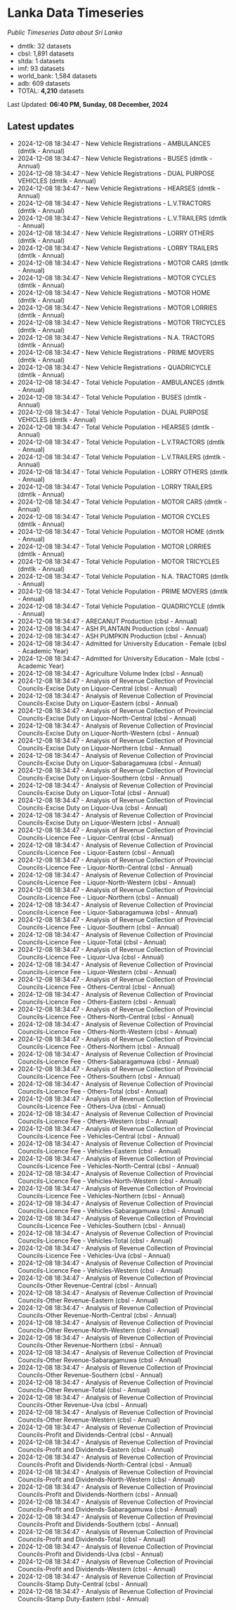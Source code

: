 # Lanka Data Timeseries
*Public Timeseries Data about Sri Lanka*

* dmtlk: 32 datasets
* cbsl: 1,891 datasets
* sltda: 1 datasets
* imf: 93 datasets
* world_bank: 1,584 datasets
* adb: 609 datasets
* TOTAL: **4,210** datasets

Last Updated: **06:40 PM, Sunday, 08 December, 2024**

## Latest updates

* 2024-12-08 18:34:47 - New Vehicle Registrations - AMBULANCES (dmtlk - Annual)
* 2024-12-08 18:34:47 - New Vehicle Registrations - BUSES (dmtlk - Annual)
* 2024-12-08 18:34:47 - New Vehicle Registrations - DUAL PURPOSE VEHICLES (dmtlk - Annual)
* 2024-12-08 18:34:47 - New Vehicle Registrations - HEARSES (dmtlk - Annual)
* 2024-12-08 18:34:47 - New Vehicle Registrations - L.V.TRACTORS (dmtlk - Annual)
* 2024-12-08 18:34:47 - New Vehicle Registrations - L.V.TRAILERS (dmtlk - Annual)
* 2024-12-08 18:34:47 - New Vehicle Registrations - LORRY OTHERS (dmtlk - Annual)
* 2024-12-08 18:34:47 - New Vehicle Registrations - LORRY TRAILERS (dmtlk - Annual)
* 2024-12-08 18:34:47 - New Vehicle Registrations - MOTOR CARS (dmtlk - Annual)
* 2024-12-08 18:34:47 - New Vehicle Registrations - MOTOR CYCLES (dmtlk - Annual)
* 2024-12-08 18:34:47 - New Vehicle Registrations - MOTOR HOME (dmtlk - Annual)
* 2024-12-08 18:34:47 - New Vehicle Registrations - MOTOR LORRIES (dmtlk - Annual)
* 2024-12-08 18:34:47 - New Vehicle Registrations - MOTOR TRICYCLES (dmtlk - Annual)
* 2024-12-08 18:34:47 - New Vehicle Registrations - N.A. TRACTORS (dmtlk - Annual)
* 2024-12-08 18:34:47 - New Vehicle Registrations - PRIME MOVERS (dmtlk - Annual)
* 2024-12-08 18:34:47 - New Vehicle Registrations - QUADRICYCLE (dmtlk - Annual)
* 2024-12-08 18:34:47 - Total Vehicle Population - AMBULANCES (dmtlk - Annual)
* 2024-12-08 18:34:47 - Total Vehicle Population - BUSES (dmtlk - Annual)
* 2024-12-08 18:34:47 - Total Vehicle Population - DUAL PURPOSE VEHICLES (dmtlk - Annual)
* 2024-12-08 18:34:47 - Total Vehicle Population - HEARSES (dmtlk - Annual)
* 2024-12-08 18:34:47 - Total Vehicle Population - L.V.TRACTORS (dmtlk - Annual)
* 2024-12-08 18:34:47 - Total Vehicle Population - L.V.TRAILERS (dmtlk - Annual)
* 2024-12-08 18:34:47 - Total Vehicle Population - LORRY OTHERS (dmtlk - Annual)
* 2024-12-08 18:34:47 - Total Vehicle Population - LORRY TRAILERS (dmtlk - Annual)
* 2024-12-08 18:34:47 - Total Vehicle Population - MOTOR CARS (dmtlk - Annual)
* 2024-12-08 18:34:47 - Total Vehicle Population - MOTOR CYCLES (dmtlk - Annual)
* 2024-12-08 18:34:47 - Total Vehicle Population - MOTOR HOME (dmtlk - Annual)
* 2024-12-08 18:34:47 - Total Vehicle Population - MOTOR LORRIES (dmtlk - Annual)
* 2024-12-08 18:34:47 - Total Vehicle Population - MOTOR TRICYCLES (dmtlk - Annual)
* 2024-12-08 18:34:47 - Total Vehicle Population - N.A. TRACTORS (dmtlk - Annual)
* 2024-12-08 18:34:47 - Total Vehicle Population - PRIME MOVERS (dmtlk - Annual)
* 2024-12-08 18:34:47 - Total Vehicle Population - QUADRICYCLE (dmtlk - Annual)
* 2024-12-08 18:34:47 - ARECANUT Production (cbsl - Annual)
* 2024-12-08 18:34:47 - ASH PLANTAIN Production (cbsl - Annual)
* 2024-12-08 18:34:47 - ASH PUMPKIN Production (cbsl - Annual)
* 2024-12-08 18:34:47 - Admitted for University Education - Female (cbsl - Academic Year)
* 2024-12-08 18:34:47 - Admitted for University Education - Male (cbsl - Academic Year)
* 2024-12-08 18:34:47 - Agriculture Volume Index (cbsl - Annual)
* 2024-12-08 18:34:47 - Analysis of Revenue Collection of Provincial Councils-Excise Duty on Liquor-Central (cbsl - Annual)
* 2024-12-08 18:34:47 - Analysis of Revenue Collection of Provincial Councils-Excise Duty on Liquor-Eastern (cbsl - Annual)
* 2024-12-08 18:34:47 - Analysis of Revenue Collection of Provincial Councils-Excise Duty on Liquor-North-Central (cbsl - Annual)
* 2024-12-08 18:34:47 - Analysis of Revenue Collection of Provincial Councils-Excise Duty on Liquor-North-Western (cbsl - Annual)
* 2024-12-08 18:34:47 - Analysis of Revenue Collection of Provincial Councils-Excise Duty on Liquor-Northern (cbsl - Annual)
* 2024-12-08 18:34:47 - Analysis of Revenue Collection of Provincial Councils-Excise Duty on Liquor-Sabaragamuwa (cbsl - Annual)
* 2024-12-08 18:34:47 - Analysis of Revenue Collection of Provincial Councils-Excise Duty on Liquor-Southern (cbsl - Annual)
* 2024-12-08 18:34:47 - Analysis of Revenue Collection of Provincial Councils-Excise Duty on Liquor-Total (cbsl - Annual)
* 2024-12-08 18:34:47 - Analysis of Revenue Collection of Provincial Councils-Excise Duty on Liquor-Uva (cbsl - Annual)
* 2024-12-08 18:34:47 - Analysis of Revenue Collection of Provincial Councils-Excise Duty on Liquor-Western (cbsl - Annual)
* 2024-12-08 18:34:47 - Analysis of Revenue Collection of Provincial Councils-Licence Fee - Liquor-Central (cbsl - Annual)
* 2024-12-08 18:34:47 - Analysis of Revenue Collection of Provincial Councils-Licence Fee - Liquor-Eastern (cbsl - Annual)
* 2024-12-08 18:34:47 - Analysis of Revenue Collection of Provincial Councils-Licence Fee - Liquor-North-Central (cbsl - Annual)
* 2024-12-08 18:34:47 - Analysis of Revenue Collection of Provincial Councils-Licence Fee - Liquor-North-Western (cbsl - Annual)
* 2024-12-08 18:34:47 - Analysis of Revenue Collection of Provincial Councils-Licence Fee - Liquor-Northern (cbsl - Annual)
* 2024-12-08 18:34:47 - Analysis of Revenue Collection of Provincial Councils-Licence Fee - Liquor-Sabaragamuwa (cbsl - Annual)
* 2024-12-08 18:34:47 - Analysis of Revenue Collection of Provincial Councils-Licence Fee - Liquor-Southern (cbsl - Annual)
* 2024-12-08 18:34:47 - Analysis of Revenue Collection of Provincial Councils-Licence Fee - Liquor-Total (cbsl - Annual)
* 2024-12-08 18:34:47 - Analysis of Revenue Collection of Provincial Councils-Licence Fee - Liquor-Uva (cbsl - Annual)
* 2024-12-08 18:34:47 - Analysis of Revenue Collection of Provincial Councils-Licence Fee - Liquor-Western (cbsl - Annual)
* 2024-12-08 18:34:47 - Analysis of Revenue Collection of Provincial Councils-Licence Fee - Others-Central (cbsl - Annual)
* 2024-12-08 18:34:47 - Analysis of Revenue Collection of Provincial Councils-Licence Fee - Others-Eastern (cbsl - Annual)
* 2024-12-08 18:34:47 - Analysis of Revenue Collection of Provincial Councils-Licence Fee - Others-North-Central (cbsl - Annual)
* 2024-12-08 18:34:47 - Analysis of Revenue Collection of Provincial Councils-Licence Fee - Others-North-Western (cbsl - Annual)
* 2024-12-08 18:34:47 - Analysis of Revenue Collection of Provincial Councils-Licence Fee - Others-Northern (cbsl - Annual)
* 2024-12-08 18:34:47 - Analysis of Revenue Collection of Provincial Councils-Licence Fee - Others-Sabaragamuwa (cbsl - Annual)
* 2024-12-08 18:34:47 - Analysis of Revenue Collection of Provincial Councils-Licence Fee - Others-Southern (cbsl - Annual)
* 2024-12-08 18:34:47 - Analysis of Revenue Collection of Provincial Councils-Licence Fee - Others-Total (cbsl - Annual)
* 2024-12-08 18:34:47 - Analysis of Revenue Collection of Provincial Councils-Licence Fee - Others-Uva (cbsl - Annual)
* 2024-12-08 18:34:47 - Analysis of Revenue Collection of Provincial Councils-Licence Fee - Others-Western (cbsl - Annual)
* 2024-12-08 18:34:47 - Analysis of Revenue Collection of Provincial Councils-Licence Fee - Vehicles-Central (cbsl - Annual)
* 2024-12-08 18:34:47 - Analysis of Revenue Collection of Provincial Councils-Licence Fee - Vehicles-Eastern (cbsl - Annual)
* 2024-12-08 18:34:47 - Analysis of Revenue Collection of Provincial Councils-Licence Fee - Vehicles-North-Central (cbsl - Annual)
* 2024-12-08 18:34:47 - Analysis of Revenue Collection of Provincial Councils-Licence Fee - Vehicles-North-Western (cbsl - Annual)
* 2024-12-08 18:34:47 - Analysis of Revenue Collection of Provincial Councils-Licence Fee - Vehicles-Northern (cbsl - Annual)
* 2024-12-08 18:34:47 - Analysis of Revenue Collection of Provincial Councils-Licence Fee - Vehicles-Sabaragamuwa (cbsl - Annual)
* 2024-12-08 18:34:47 - Analysis of Revenue Collection of Provincial Councils-Licence Fee - Vehicles-Southern (cbsl - Annual)
* 2024-12-08 18:34:47 - Analysis of Revenue Collection of Provincial Councils-Licence Fee - Vehicles-Total (cbsl - Annual)
* 2024-12-08 18:34:47 - Analysis of Revenue Collection of Provincial Councils-Licence Fee - Vehicles-Uva (cbsl - Annual)
* 2024-12-08 18:34:47 - Analysis of Revenue Collection of Provincial Councils-Licence Fee - Vehicles-Western (cbsl - Annual)
* 2024-12-08 18:34:47 - Analysis of Revenue Collection of Provincial Councils-Other Revenue-Central (cbsl - Annual)
* 2024-12-08 18:34:47 - Analysis of Revenue Collection of Provincial Councils-Other Revenue-Eastern (cbsl - Annual)
* 2024-12-08 18:34:47 - Analysis of Revenue Collection of Provincial Councils-Other Revenue-North-Central (cbsl - Annual)
* 2024-12-08 18:34:47 - Analysis of Revenue Collection of Provincial Councils-Other Revenue-North-Western (cbsl - Annual)
* 2024-12-08 18:34:47 - Analysis of Revenue Collection of Provincial Councils-Other Revenue-Northern (cbsl - Annual)
* 2024-12-08 18:34:47 - Analysis of Revenue Collection of Provincial Councils-Other Revenue-Sabaragamuwa (cbsl - Annual)
* 2024-12-08 18:34:47 - Analysis of Revenue Collection of Provincial Councils-Other Revenue-Southern (cbsl - Annual)
* 2024-12-08 18:34:47 - Analysis of Revenue Collection of Provincial Councils-Other Revenue-Total (cbsl - Annual)
* 2024-12-08 18:34:47 - Analysis of Revenue Collection of Provincial Councils-Other Revenue-Uva (cbsl - Annual)
* 2024-12-08 18:34:47 - Analysis of Revenue Collection of Provincial Councils-Other Revenue-Western (cbsl - Annual)
* 2024-12-08 18:34:47 - Analysis of Revenue Collection of Provincial Councils-Profit and Dividends-Central (cbsl - Annual)
* 2024-12-08 18:34:47 - Analysis of Revenue Collection of Provincial Councils-Profit and Dividends-Eastern (cbsl - Annual)
* 2024-12-08 18:34:47 - Analysis of Revenue Collection of Provincial Councils-Profit and Dividends-North-Central (cbsl - Annual)
* 2024-12-08 18:34:47 - Analysis of Revenue Collection of Provincial Councils-Profit and Dividends-North-Western (cbsl - Annual)
* 2024-12-08 18:34:47 - Analysis of Revenue Collection of Provincial Councils-Profit and Dividends-Northern (cbsl - Annual)
* 2024-12-08 18:34:47 - Analysis of Revenue Collection of Provincial Councils-Profit and Dividends-Sabaragamuwa (cbsl - Annual)
* 2024-12-08 18:34:47 - Analysis of Revenue Collection of Provincial Councils-Profit and Dividends-Southern (cbsl - Annual)
* 2024-12-08 18:34:47 - Analysis of Revenue Collection of Provincial Councils-Profit and Dividends-Total (cbsl - Annual)
* 2024-12-08 18:34:47 - Analysis of Revenue Collection of Provincial Councils-Profit and Dividends-Uva (cbsl - Annual)
* 2024-12-08 18:34:47 - Analysis of Revenue Collection of Provincial Councils-Profit and Dividends-Western (cbsl - Annual)
* 2024-12-08 18:34:47 - Analysis of Revenue Collection of Provincial Councils-Stamp Duty-Central (cbsl - Annual)
* 2024-12-08 18:34:47 - Analysis of Revenue Collection of Provincial Councils-Stamp Duty-Eastern (cbsl - Annual)